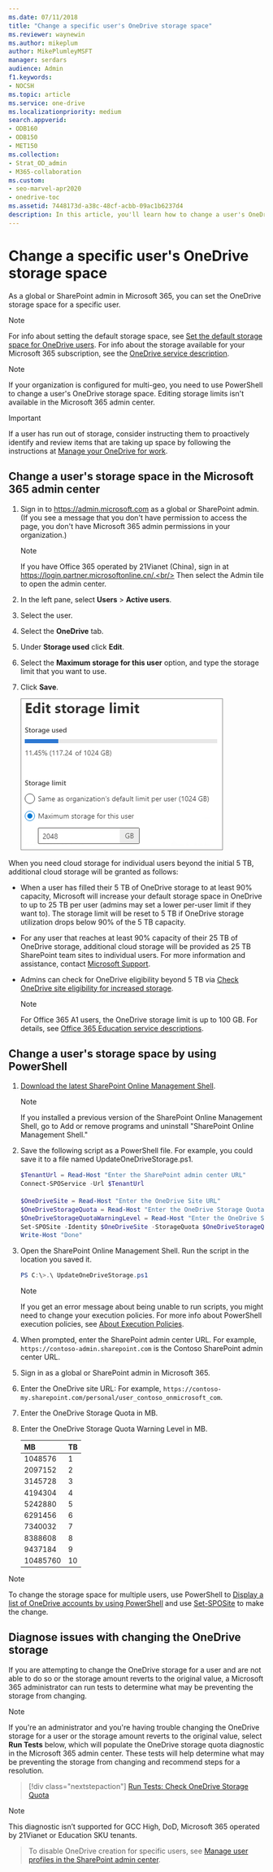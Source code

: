 ```yaml
---
ms.date: 07/11/2018
title: "Change a specific user's OneDrive storage space"
ms.reviewer: waynewin
ms.author: mikeplum
author: MikePlumleyMSFT
manager: serdars
audience: Admin
f1.keywords:
- NOCSH
ms.topic: article
ms.service: one-drive
ms.localizationpriority: medium
search.appverid:
- ODB160
- ODB150
- MET150
ms.collection: 
- Strat_OD_admin
- M365-collaboration
ms.custom:
- seo-marvel-apr2020
- onedrive-toc
ms.assetid: 7448173d-a38c-48cf-acbb-09ac1b6237d4
description: In this article, you'll learn how to change a user's OneDrive storage space.
---
```


# Change a specific user's OneDrive storage space

As a global or SharePoint admin in Microsoft 365, you can set the OneDrive storage space for a specific user. 
  
> [!NOTE]
> For info about setting the default storage space, see [Set the default storage space for OneDrive users](set-default-storage-space.md). For info about the storage available for your Microsoft 365 subscription, see the [OneDrive service description](/office365/servicedescriptions/onedrive-for-business-service-description).

> [!NOTE]
> If your organization is configured for multi-geo, you need to use PowerShell to change a user's OneDrive storage space. Editing storage limits isn't available in the Microsoft 365 admin center.  

>[!IMPORTANT]
> If a user has run out of storage, consider instructing them to proactively identify and review items that are taking up space by following the instructions at [Manage your OneDrive for work](https://support.microsoft.com/en-us/office/manage-your-onedrive-for-work-or-school-storage-31519161-059c-4764-b6f8-f5cd29f7fe68). 

## Change a user's storage space in the Microsoft 365 admin center

1. Sign in to https://admin.microsoft.com as a global or SharePoint admin. (If you see a message that you don't have permission to access the page, you don't have Microsoft 365 admin permissions in your organization.)
    
    > [!NOTE]
    > If you have Office 365 operated by 21Vianet (China), sign in at https://login.partner.microsoftonline.cn/.<br/>
    > Then select the Admin tile to open the admin center.
    
2. In the left pane, select **Users** \> **Active users**.

3. Select the user.

4. Select the **OneDrive** tab.

5. Under **Storage used** click **Edit**.

6. Select the **Maximum storage for this user** option, and type the storage limit that you want to use.

7. Click **Save**.
    
    ![Screenshot of the OneDrive storage settings in the Microsoft 365 admin center](media/edit-user-storage-limit.png)

When you need cloud storage for individual users beyond the initial 5 TB, additional cloud storage will be granted as follows:

- When a user has filled their 5 TB of OneDrive storage to at least 90% capacity, Microsoft will increase your default storage space in OneDrive to up to 25 TB per user (admins may set a lower per-user limit if they want to). The storage limit will be reset to 5 TB if OneDrive storage utilization drops below 90% of the 5 TB capacity.

- For any user that reaches at least 90% capacity of their 25 TB of OneDrive storage, additional cloud storage will be provided as 25 TB SharePoint team sites to individual users.  For more information and assistance, contact [Microsoft Support](https://go.microsoft.com/fwlink/?linkid=869559). 

- Admins can check for OneDrive eligibility beyond 5 TB via [Check OneDrive site eligibility for increased storage](/sharepoint/troubleshoot/storage/check-storage-increase-eligibility). 

    > [!NOTE]
    > For Office 365 A1 users, the OneDrive storage limit is up to 100 GB. For details, see [Office 365 Education service descriptions](/office365/servicedescriptions/office-365-platform-service-description/office-365-education).
    
    
## Change a user's storage space by using PowerShell

1. [Download the latest SharePoint Online Management Shell](https://go.microsoft.com/fwlink/p/?LinkId=255251).

    > [!NOTE]
    > If you installed a previous version of the SharePoint Online Management Shell, go to Add or remove programs and uninstall "SharePoint Online Management Shell."

2. Save the following script as a PowerShell file. For example, you could save it to a file named UpdateOneDriveStorage.ps1.
    
    ```PowerShell
    $TenantUrl = Read-Host "Enter the SharePoint admin center URL" 
    Connect-SPOService -Url $TenantUrl 
 
    $OneDriveSite = Read-Host "Enter the OneDrive Site URL" 
    $OneDriveStorageQuota = Read-Host "Enter the OneDrive Storage Quota in MB" 
    $OneDriveStorageQuotaWarningLevel = Read-Host "Enter the OneDrive Storage Quota Warning Level in MB" 
    Set-SPOSite -Identity $OneDriveSite -StorageQuota $OneDriveStorageQuota -StorageQuotaWarningLevel $OneDriveStorageQuotaWarningLevel 
    Write-Host "Done" 
    ```

3. Open the SharePoint Online Management Shell. Run the script in the location you saved it.

    ```PowerShell
    PS C:\>.\ UpdateOneDriveStorage.ps1
    ```

    > [!NOTE]
    > If you get an error message about being unable to run scripts, you might need to change your execution policies. For more info about PowerShell execution policies, see [About Execution Policies](/powershell/module/microsoft.powershell.core/about/about_execution_policies?view=powershell-7.1&preserve-view=true).
    
4. When prompted, enter the SharePoint admin center URL. For example, `https://contoso-admin.sharepoint.com` is the Contoso SharePoint admin center URL.

5. Sign in as a global or SharePoint admin in Microsoft 365.

6. Enter the OneDrive site URL: For example, `https://contoso-my.sharepoint.com/personal/user_contoso_onmicrosoft_com`.

7. Enter the OneDrive Storage Quota in MB.

8. Enter the OneDrive Storage Quota Warning Level in MB.

   | MB  | TB |
   | ------------- | ------------- |
   | 1048576 | 1  |
   | 2097152 | 2  |
   | 3145728 | 3  |
   | 4194304 | 4 |
   | 5242880 | 5 |
   | 6291456 | 6 |
   | 7340032 | 7 |
   | 8388608 | 8 |
   | 9437184 | 9 |
   | 10485760 | 10 |


> [!NOTE]
> To change the storage space for multiple users, use PowerShell to [Display a list of OneDrive accounts by using PowerShell](list-onedrive-urls.md) and use [Set-SPOSite](/powershell/module/sharepoint-online/set-sposite?preserve-view=true&view=sharepoint-ps&preserve-view=true) to make the change.

## Diagnose issues with changing the OneDrive storage

If you are attempting to change the OneDrive storage for a user and are not able to do so or the storage amount reverts to the original value, a Microsoft 365 administrator can run tests to determine what may be preventing the storage from changing. 

> [!NOTE]
> If you're an administrator and you're having trouble changing the OneDrive storage for a user or the storage amount reverts to the original value, select **Run Tests** below, which will populate the OneDrive storage quota diagnostic in the Microsoft 365 admin center. These tests will help determine what may be preventing the storage from changing and recommend steps for a resolution. 
>> [!div class="nextstepaction"]
>> [Run Tests: Check OneDrive Storage Quota](https://aka.ms/PillarOneDriveQuota)

> [!NOTE]
> This diagnostic isn’t supported for GCC High, DoD, Microsoft 365 operated by 21Vianet or Education SKU tenants. 

> To disable OneDrive creation for specific users, see [Manage user profiles in the SharePoint admin center](/sharepoint/manage-user-profiles).

